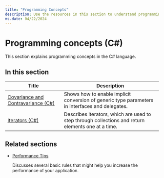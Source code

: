 ```yaml
---
title: "Programming Concepts"
description: Use the resources in this section to understand programming concepts in the C# language, including object-oriented programming.
ms.date: 04/22/2024
---
```

# Programming concepts (C#)

This section explains programming concepts in the C# language.

## In this section

| Title | Description |
|-------|-------------|
|[Covariance and Contravariance (C#)](./covariance-contravariance/index.md)|Shows how to enable implicit conversion of generic type parameters in interfaces and delegates.|
|[Iterators (C#)](./iterators.md)|Describes iterators, which are used to step through collections and return elements one at a time.|

## Related sections

- [Performance Tips](../../../framework/performance/performance-tips.md)

  Discusses several basic rules that might help you increase the performance of your application.
